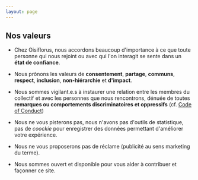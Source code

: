 ```yaml
---
layout: page
---
```


## Nos valeurs

- Chez Oisiflorus, nous accordons beaucoup d'importance à ce que toute personne qui nous rejoint ou avec qui l'on interagit se sente dans un **état de confiance**.  

- Nous prônons les valeurs de **consentement**, **partage**, **communs**, **respect**, **inclusion**, **non-hiérarchie** et **d'impact**.

- Nous sommes vigilant.e.s à instaurer une relation entre les membres du collectif et avec les personnes que nous rencontrons, dénuée de toutes **remarques ou comportements discriminatoires et oppressifs** (cf. [Code of Conduct](https://danslajungle.oisiflorus.com/code-of-conduct))

- Nous ne vous pisterons pas, nous n'avons pas d'outils de statistique, pas de _coockie_ pour enregistrer des données permettant d'améliorer votre expérience.

- Nous ne vous proposerons pas de réclame (publicité au sens marketing du terme).

- Nous sommes ouvert et disponible pour vous aider à contribuer et façonner ce site.
